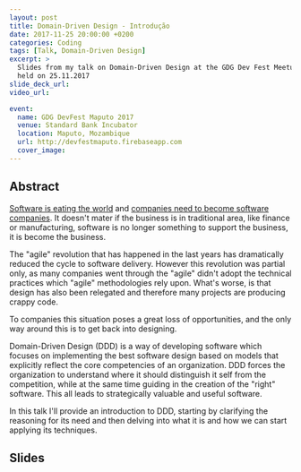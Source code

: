 ```yaml
---
layout: post
title: Domain-Driven Design - Introdução
date: 2017-11-25 20:00:00 +0200
categories: Coding
tags: [Talk, Domain-Driven Design]
excerpt: >
  Slides from my talk on Domain-Driven Design at the GDG Dev Fest Meetup
  held on 25.11.2017
slide_deck_url:
video_url:

event:
  name: GDG DevFest Maputo 2017
  venue: Standard Bank Incubator
  location: Maputo, Mozambique
  url: http://devfestmaputo.firebaseapp.com
  cover_image:
---
```


## Abstract

[Software is eating the world](https://a16z.com/2016/08/20/why-software-is-eating-the-world/)
and [companies need to become software companies](https://www.entrepreneur.com/article/273859).
It doesn't mater if the business is in traditional area, like finance or
manufacturing, software is no longer something to support the business, it is
become the business.

The "agile" revolution that has happened in the last years has dramatically
reduced the cycle to software delivery. However this revolution was partial only,
as many companies went through the "agile" didn't adopt the technical practices
which "agile" methodologies rely upon. What's worse, is that design has also been
relegated and therefore many projects are producing crappy code.

To companies this situation poses a great loss of opportunities, and the only way
around this is to get back into designing.

Domain-Driven Design (DDD) is a way of developing software which focuses on
implementing the best software design based on models that explicitly reflect
the core competencies of an organization. DDD forces the organization to
understand where it should distinguish it self from the competition, while at the
same time guiding in the creation of the "right" software. This all leads to
strategically valuable and useful software.

In this talk I'll provide an introduction to DDD, starting by clarifying the
reasoning for its need and then delving into what it is and how we can start
applying its techniques.

## Slides

<script async class="speakerdeck-embed" data-id="d84d8f79ee6144adbaf823436b9a01fc" data-ratio="1.33333333333333" src="//speakerdeck.com/assets/embed.js"></script>

